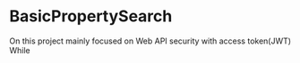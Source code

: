 # BasicPropertySearch

On this project mainly focused on Web API security with access token(JWT)
While 
